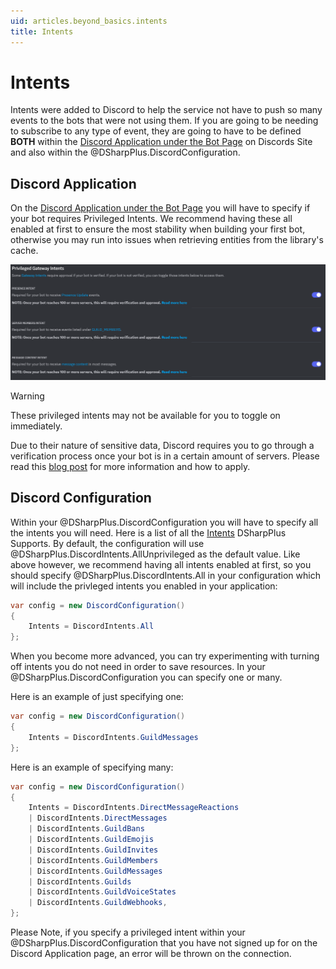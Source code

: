 ```yaml
---
uid: articles.beyond_basics.intents
title: Intents
---
```


# Intents

Intents were added to Discord to help the service not have to push so many events to the bots that were not using them.
If you are going to be needing to subscribe to any type of event, they are going to have to be defined **BOTH** within
the [Discord Application under the Bot Page][0] on Discords Site and also within the @DSharpPlus.DiscordConfiguration.

## Discord Application

On the [Discord Application under the Bot Page][0] you will have to specify if your bot requires Privileged Intents. We
recommend having these all enabled at first to ensure the most stability when building your first bot, otherwise you may
run into issues when retrieving entities from the library's cache.

![Bot Page][1]

>[!WARNING]
> These privileged intents may not be available for you to toggle on immediately.
>
> Due to their nature of sensitive data, Discord requires you to go through a verification process once your bot is in a
> certain amount of servers. Please read this [blog post][2] for more information and how to apply.

## Discord Configuration

Within your @DSharpPlus.DiscordConfiguration you will have to specify all the intents you will need. Here is a list of
all the [Intents][3] DSharpPlus Supports. By default, the configuration will use
@DSharpPlus.DiscordIntents.AllUnprivileged as the default value. Like above however, we recommend having all intents
enabled at first, so you should specify @DSharpPlus.DiscordIntents.All in your configuration which will include the
privleged intents you enabled in your application:

```csharp
var config = new DiscordConfiguration()
{
    Intents = DiscordIntents.All
};
```

When you become more advanced, you can try experimenting with turning off intents you do not need in order to save
resources. In your @DSharpPlus.DiscordConfiguration you can specify one or many.

Here is an example of just specifying one:

```csharp
var config = new DiscordConfiguration()
{
    Intents = DiscordIntents.GuildMessages
};
```

Here is an example of specifying many:

```csharp
var config = new DiscordConfiguration()
{
    Intents = DiscordIntents.DirectMessageReactions 
    | DiscordIntents.DirectMessages 
    | DiscordIntents.GuildBans 
    | DiscordIntents.GuildEmojis 
    | DiscordIntents.GuildInvites 
    | DiscordIntents.GuildMembers
    | DiscordIntents.GuildMessages
    | DiscordIntents.Guilds
    | DiscordIntents.GuildVoiceStates 
    | DiscordIntents.GuildWebhooks,
};
```

Please Note, if you specify a privileged intent within your @DSharpPlus.DiscordConfiguration that you have not signed up
for on the Discord Application page, an error will be thrown on the connection.

<!-- LINKS -->
[0]:  https://discord.com/developers/applications
[1]:  ../../images/Intents.png
[2]:  https://support.discord.com/hc/en-us/articles/360040720412-Bot-Verification-and-Data-Whitelisting
[3]:  xref:DSharpPlus.DiscordIntents
